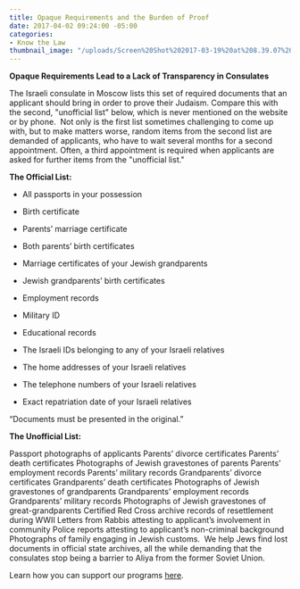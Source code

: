 ```yaml
---
title: Opaque Requirements and the Burden of Proof
date: 2017-04-02 09:24:00 -05:00
categories:
- Know the Law
thumbnail_image: "/uploads/Screen%20Shot%202017-03-19%20at%208.39.07%20AM.png"
---
```


**Opaque Requirements Lead to a Lack of Transparency in Consulates**

The Israeli consulate in Moscow lists this set of required documents that an applicant should bring in order to prove their Judaism. Compare this with the second, "unofficial list" below, which is never mentioned on the website or by phone.
​
Not only is the first list sometimes challenging to come up with, but to make matters worse, random items from the second list are demanded of applicants, who have to wait several months for a second appointment. Often, a third appointment is required when applicants  are asked for further items from the "unofficial list."
​

**The Official List:**

* All passports in your possession

* Birth certificate

* Parents’ marriage certificate

* Both parents’ birth certificates
* Marriage certificates of your Jewish grandparents
* Jewish grandparents’ birth certificates
* Employment records
* Military ID
* Educational records
* The Israeli IDs belonging to any of your Israeli relatives
* The home addresses of your Israeli relatives
* The telephone numbers of your Israeli relatives
* Exact repatriation date of your Israeli relatives

“Documents must be presented in the original.”

**The Unofficial List:**

Passport photographs of applicants
Parents’ divorce certificates
Parents’ death certificates
Photographs of Jewish gravestones of parents
Parents’ employment records
Parents’ military records
Grandparents’ divorce certificates
Grandparents’ death certificates
Photographs of Jewish gravestones of grandparents
Grandparents’ employment records
Grandparents’ military records
Photographs of Jewish gravestones of great-grandparents
Certified Red Cross archive records of resettlement during WWII
Letters from Rabbis attesting to applicant’s involvement in community
Police reports attesting to applicant’s non-criminal background
Photographs of family engaging in Jewish customs.
​
We help Jews find lost documents in official state archives, all the while demanding that the consulates stop being a barrier to Aliya from the former Soviet Union.

Learn how you can support our programs [here](http://haj.siteleaf.net/how-we-help/).